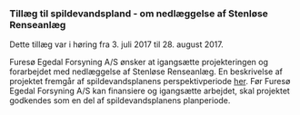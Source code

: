 ### Tillæg til spildevandspland - om nedlæggelse af Stenløse Renseanlæg

Dette tillæg var i høring fra 3. juli 2017 til 28. august 2017.  

Furesø Egedal Forsyning A/S ønsker at igangsætte projekteringen og forarbejdet med nedlæggelse af Stenløse Renseanlæg. 
En beskrivelse af projektet fremgår af spildevandsplanens perspektivperiode [her](plan_perspektiv.md). Før Furesø Egedal Forsyning A/S kan finansiere og igangsætte arbejdet, skal projektet godkendes som en del af spildevandsplanens planperiode.
